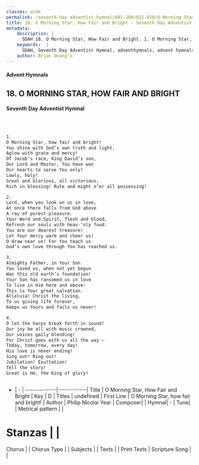 ```yaml
---
classes: wide
permalink: /seventh-day-adventist-hymnal/001-100/011-020/O-Morning-Star,-How-Fair-and-Bright/
title: 18. O Morning Star, How Fair and Bright - Seventh Day Adventist Hymnal
metadata:
    description: |
      SDAH 18. O Morning Star, How Fair and Bright. 1. O Morning Star, how fair and bright! You shine with God’s own truth and light, Aglow with grace and mercy! Of Jacob’s race, King David’s son, Our Lord and Master, You have won Our hearts to serve You only! Lowly, holy! Great and Glorious, all victorious, Rich in blessing! Rule and might o’er all possessing!
    keywords:  |
      SDAH, Seventh Day Adventist Hymnal, adventhymnals, advent hymnals, O Morning Star, How Fair and Bright, O Morning Star, how fair and bright! 
    author: Brian Onang'o
---
```


#### Advent Hymnals
## 18. O MORNING STAR, HOW FAIR AND BRIGHT
#### Seventh Day Adventist Hymnal

```txt



1.
O Morning Star, how fair and bright!
You shine with God’s own truth and light,
Aglow with grace and mercy!
Of Jacob’s race, King David’s son,
Our Lord and Master, You have won
Our hearts to serve You only!
Lowly, holy!
Great and Glorious, all victorious,
Rich in blessing! Rule and might o’er all possessing!

2.
Lord, when you look on us in love,
At once there falls from God above
A ray of purest pleasure.
Your Word and Spirit, flesh and blood,
Refresh our souls with heav-‘nly food.
You are our dearest treasure!
Let Your mercy warm and cheer us!
O draw near us! For You teach us
God’s own love through You has reached us.

3.
Almighty Father, in Your Son
You loved us, when not yet begun
Was this old earth’s foundation!
Your Son has ransomed us in love
To live in Him here and above:
This is Your great salvation.
Alleluia! Christ the living,
To us giving life forever,
Keeps us Yours and fails us never!

4.
O let the harps break forth in sound!
Our joy be all with music crowned,
Our voices gaily blending!
For Christ goes with us all the way –
Today, tomorrow, every day!
His love is never ending!
Sing out! Ring out!
Jubilation! Exultation!
Tell the story!
Great is He, the King of glory!



```

- |   -  |
-------------|------------|
Title | O Morning Star, How Fair and Bright |
Key | D |
Titles | undefined |
First Line | O Morning Star, how fair and bright! |
Author | Philip Nicolai
Year | 
Composer|  |
Hymnal|  - |
Tune|  |
Metrical pattern | |
# Stanzas |  |
Chorus |  |
Chorus Type |  |
Subjects |  |
Texts |  |
Print Texts | 
Scripture Song |  |
  
